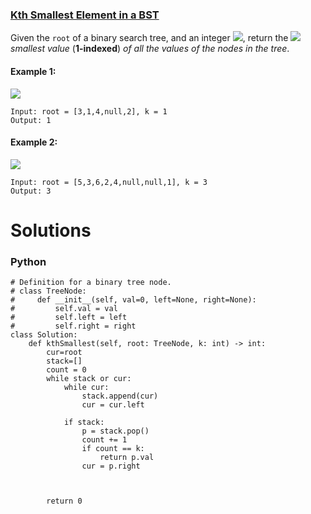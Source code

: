 ### [Kth Smallest Element in a BST](https://leetcode.com/problems/kth-smallest-element-in-a-bst/) <br>

Given the `root` of a binary search tree, and an integer <img src="https://render.githubusercontent.com/render/math?math=k">, return the <img src="https://render.githubusercontent.com/render/math?math=k^{th}"> *smallest value* (**1-indexed**) *of all the values of the nodes in the tree*.



#### Example 1:
<img src="../../../../images/230kthtree1.jpg">

```
Input: root = [3,1,4,null,2], k = 1
Output: 1

```

#### Example 2:
<img src="../../../../images/230kthtree2.jpg">

```
Input: root = [5,3,6,2,4,null,null,1], k = 3
Output: 3

```

# Solutions

### Python
```
# Definition for a binary tree node.
# class TreeNode:
#     def __init__(self, val=0, left=None, right=None):
#         self.val = val
#         self.left = left
#         self.right = right
class Solution:
    def kthSmallest(self, root: TreeNode, k: int) -> int:
        cur=root
        stack=[]
        count = 0
        while stack or cur:
            while cur:
                stack.append(cur)
                cur = cur.left
        
            if stack:
                p = stack.pop()
                count += 1
                if count == k:
                    return p.val
                cur = p.right
                
                
                
        return 0
```
